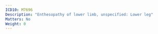 ```yaml
---
ICD10: M7696
Description: "Enthesopathy of lower limb, unspecified: Lower leg"
Matters: No
Weight: 0
---
```

